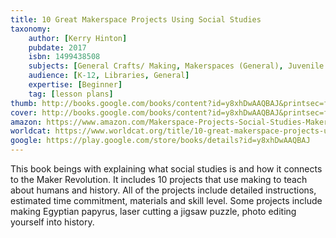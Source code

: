 ```yaml
---
title: 10 Great Makerspace Projects Using Social Studies
taxonomy:
	author: [Kerry Hinton]
	pubdate: 2017
	isbn: 1499438508
	subjects: [General Crafts/ Making, Makerspaces (General), Juvenile Nonfiction / History / Other, Juvenile Nonfiction / Technology / How Things Work-Are Made]
	audience: [K-12, Libraries, General]
	expertise: [Beginner]
	tag: [lesson plans]
thumb: http://books.google.com/books/content?id=y8xhDwAAQBAJ&printsec=frontcover&img=1&zoom=2&edge=curl&imgtk=AFLRE72X1pl9h__W35lV7WRAotIfKKRgFcCuuAXQC4Z64gznSdhp1lgGTYRzhUqxi2wDArL7zqOEZewerGBu0S_RT8ryNz_NBdy9HiUXJwmXFf_ysblrEGvhtBEspY8THzpQexT7lfU-&source=gbs_api
cover: http://books.google.com/books/content?id=y8xhDwAAQBAJ&printsec=frontcover&img=1&zoom=6&edge=curl&imgtk=AFLRE70RjvXtXpvQFuDHcASaUzk_jkoJyjc1j23xFc3sq-76wFlUtCg8y5Ea4XeWhm26lixdEqwbCkn71HKeSKcH0WYKRqd3EarkSOCGtIiuraYOdSq05oRMSpE2eRTmfHRHMWUVE91D&source=gbs_api
amazon: https://www.amazon.com/Makerspace-Projects-Social-Studies-Makerspaces/dp/1499438508/ref=sr_1_1?keywords=10+great+makerspace+projects+using+social+studies+Hinton+Kerry&qid=1572276323&sr=8-1
worldcat: https://www.worldcat.org/title/10-great-makerspace-projects-using-social-studies/oclc/972092904&referer=brief_results
google: https://play.google.com/store/books/details?id=y8xhDwAAQBAJ
---
```

This book beings with explaining what social studies is and how it connects to the Maker Revolution.  It includes 10 projects that use making to teach about humans and history.  All of the projects include detailed instructions, estimated time commitment, materials and skill level.  Some projects include making Egyptian papyrus, laser cutting a jigsaw puzzle, photo editing yourself into history.